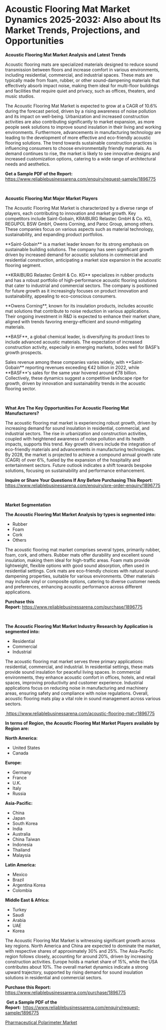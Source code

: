 <p><h1>Acoustic Flooring Mat Market Dynamics 2025-2032: Also about Its Market Trends, Projections, and Opportunities</h1></p><p><strong>Acoustic Flooring Mat Market Analysis and Latest Trends</strong></p>
<p><p>Acoustic flooring mats are specialized materials designed to reduce sound transmission between floors and increase comfort in various environments, including residential, commercial, and industrial spaces. These mats are typically made from foam, rubber, or other sound-dampening materials that effectively absorb impact noise, making them ideal for multi-floor buildings and facilities that require quiet and privacy, such as offices, theaters, and music studios.</p><p>The Acoustic Flooring Mat Market is expected to grow at a CAGR of 10.6% during the forecast period, driven by a rising awareness of noise pollution and its impact on well-being. Urbanization and increased construction activities are also contributing significantly to market expansion, as more people seek solutions to improve sound insulation in their living and working environments. Furthermore, advancements in manufacturing technology are leading to the development of more effective and eco-friendly acoustic flooring solutions. The trend towards sustainable construction practices is influencing consumers to choose environmentally friendly materials. As demand continues to rise, the market is likely to see innovative designs and increased customization options, catering to a wide range of architectural needs and aesthetics.</p></p>
<p><strong>Get a Sample PDF of the Report:&nbsp;</strong> <a href="https://www.reliablebusinessarena.com/enquiry/request-sample/1896775?utm_campaign=2039&utm_medium=2&utm_source=Github&utm_content=ia&utm_term=22022025&utm_id=acoustic-flooring-mat">https://www.reliablebusinessarena.com/enquiry/request-sample/1896775</a></p>
<p>&nbsp;</p>
<p><strong>Acoustic Flooring Mat Major Market Players</strong></p>
<p><p>The Acoustic Flooring Mat Market is characterized by a diverse range of players, each contributing to innovation and market growth. Key competitors include Saint-Gobain, KRAIBURG Relastec GmbH & Co. KG, REGUPOL BSW GmbH, Owens Corning, and Paroc Group, among others. These companies focus on various aspects such as material technology, sustainability, and expanding product portfolios.</p><p>**Saint-Gobain** is a market leader known for its strong emphasis on sustainable building solutions. The company has seen significant growth driven by increased demand for acoustic solutions in commercial and residential construction, anticipating a market size expansion in the acoustic flooring segment.</p><p>**KRAIBURG Relastec GmbH & Co. KG** specializes in rubber products and has a robust portfolio of high-performance acoustic flooring solutions that cater to industrial and commercial sectors. The company is positioned for future growth as it increasingly focuses on product innovation and sustainability, appealing to eco-conscious consumers.</p><p>**Owens Corning**, known for its insulation products, includes acoustic mat solutions that contribute to noise reduction in various applications. Their ongoing investment in R&D is expected to enhance their market share, aligned with trends favoring energy-efficient and sound-mitigating materials.</p><p>**BASF**, a global chemical leader, is diversifying its product lines to include advanced acoustic materials. The expectation of increased construction activity, especially in emerging markets, bodes well for BASF’s growth prospects.</p><p>Sales revenue among these companies varies widely, with **Saint-Gobain** reporting revenues exceeding €42 billion in 2022, while **BASF**'s sales for the same year hovered around €78 billion. Collectively, these dynamics suggest a competitive landscape ripe for growth, driven by innovation and sustainability trends in the acoustic flooring sector.</p></p>
<p>&nbsp;</p>
<p><strong>What Are The Key Opportunities For Acoustic Flooring Mat Manufacturers?</strong></p>
<p><p>The acoustic flooring mat market is experiencing robust growth, driven by increasing demand for sound insulation in residential, commercial, and industrial sectors. The rise in urbanization and construction activities, coupled with heightened awareness of noise pollution and its health impacts, supports this trend. Key growth drivers include the integration of eco-friendly materials and advancements in manufacturing technologies. By 2028, the market is projected to achieve a compound annual growth rate (CAGR) of over 6%, fueled by the expansion of the hospitality and entertainment sectors. Future outlook indicates a shift towards bespoke solutions, focusing on sustainability and performance enhancement.</p></p>
<p><strong>Inquire or Share Your Questions If Any Before Purchasing This Report:</strong> <a href="https://www.reliablebusinessarena.com/enquiry/pre-order-enquiry/1896775?utm_campaign=2039&utm_medium=2&utm_source=Github&utm_content=ia&utm_term=22022025&utm_id=acoustic-flooring-mat">https://www.reliablebusinessarena.com/enquiry/pre-order-enquiry/1896775</a></p>
<p>&nbsp;</p>
<p><strong>Market Segmentation</strong></p>
<p><strong>The Acoustic Flooring Mat Market Analysis by types is segmented into:</strong></p>
<p><ul><li>Rubber</li><li>Foam</li><li>Cork</li><li>Others</li></ul></p>
<p><p>The acoustic flooring mat market comprises several types, primarily rubber, foam, cork, and others. Rubber mats offer durability and excellent sound insulation, making them ideal for high-traffic areas. Foam mats provide lightweight, flexible options with good sound absorption, often used in residential settings. Cork mats are eco-friendly choices with natural sound-dampening properties, suitable for various environments. Other materials may include vinyl or composite options, catering to diverse customer needs and preferences, enhancing acoustic performance across different applications.</p></p>
<p><strong>Purchase this Report:&nbsp;</strong><a href="https://www.reliablebusinessarena.com/purchase/1896775?utm_campaign=2039&utm_medium=2&utm_source=Github&utm_content=ia&utm_term=22022025&utm_id=acoustic-flooring-mat">https://www.reliablebusinessarena.com/purchase/1896775</a></p>
<p>&nbsp;</p>
<p><strong>The Acoustic Flooring Mat Market Industry Research by Application is segmented into:</strong></p>
<p><ul><li>Residential</li><li>Commercial</li><li>Industrial</li></ul></p>
<p><p>The acoustic flooring mat market serves three primary applications: residential, commercial, and industrial. In residential settings, these mats provide sound insulation for peaceful living spaces. In commercial environments, they enhance acoustic comfort in offices, hotels, and retail spaces, improving productivity and customer experience. Industrial applications focus on reducing noise in manufacturing and machinery areas, ensuring safety and compliance with noise regulations. Overall, acoustic flooring mats play a vital role in sound management across various sectors.</p></p>
<p><a href="https://www.reliablebusinessarena.com/acoustic-flooring-mat-r1896775?utm_campaign=2039&utm_medium=2&utm_source=Github&utm_content=ia&utm_term=22022025&utm_id=acoustic-flooring-mat">&nbsp;https://www.reliablebusinessarena.com/acoustic-flooring-mat-r1896775</a></p>
<p><strong>In terms of Region, the Acoustic Flooring Mat Market Players available by Region are:</strong></p>
<p>
    <p> <strong> North America: </strong>
        <ul>
            <li>United States</li>
            <li>Canada</li>
        </ul>
        </p> 
    <p> <strong> Europe: </strong>
        <ul>
            <li>Germany</li>
            <li>France</li>
            <li>U.K.</li>
            <li>Italy</li>
            <li>Russia</li>
        </ul>
        </p> 
    <p> <strong> Asia-Pacific: </strong>
        <ul>
            <li>China</li>
            <li>Japan</li>
            <li>South Korea</li>
            <li>India</li>
            <li>Australia</li>
            <li>China Taiwan</li>
            <li>Indonesia</li>
            <li>Thailand</li>
            <li>Malaysia</li>
        </ul>
        </p> 
    <p> <strong> Latin America: </strong>
        <ul>
            <li>Mexico</li>
            <li>Brazil</li>
            <li>Argentina Korea</li>
            <li>Colombia</li>
        </ul>
        </p> 
    <p> <strong> Middle East & Africa: </strong>
        <ul>
            <li>Turkey</li>
            <li>Saudi</li>
            <li>Arabia</li>
            <li>UAE</li>
            <li>Korea</li>
        </ul>
    </p>
    </p>
<p><p>The Acoustic Flooring Mat Market is witnessing significant growth across key regions. North America and China are expected to dominate the market, with respective shares of approximately 30% and 25%. The Asia-Pacific region follows closely, accounting for around 20%, driven by increasing construction activities. Europe holds a market share of 15%, while the USA contributes about 10%. The overall market dynamics indicate a strong upward trajectory, supported by rising demand for sound insulation solutions in residential and commercial sectors.</p></p>
<p><strong>Purchase this Report: </strong><a href="https://www.reliablebusinessarena.com/purchase/1896775?utm_campaign=2039&utm_medium=2&utm_source=Github&utm_content=ia&utm_term=22022025&utm_id=acoustic-flooring-mat">https://www.reliablebusinessarena.com/purchase/1896775</a></p>
<p>&nbsp;<strong>Get a Sample PDF of the Report:&nbsp;&nbsp;</strong><a href="https://www.reliablebusinessarena.com/enquiry/request-sample/1896775?utm_campaign=2039&utm_medium=2&utm_source=Github&utm_content=ia&utm_term=22022025&utm_id=acoustic-flooring-mat">https://www.reliablebusinessarena.com/enquiry/request-sample/1896775</a></p>
<p><strong></strong></p>
<p><p><a href="https://github.com/indrystar/Market-Research-Report-List-5/blob/main/pharmaceutical-polarimeter-market.md?utm_campaign=2039&utm_medium=2&utm_source=Github&utm_content=ia&utm_term=22022025&utm_id=acoustic-flooring-mat">Pharmaceutical Polarimeter Market</a></p></p>